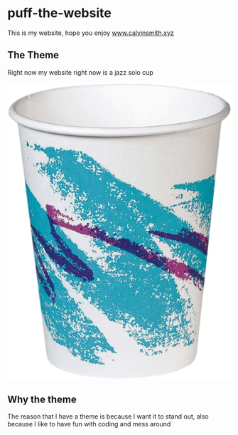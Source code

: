 # puff-the-website
This is my website, hope you enjoy
www.calvinsmith.xyz

## The Theme
Right now my website right now is a jazz solo cup

![cup](static/soloCupJazz.png)

## Why the theme
The reason that I have a theme is because I want it to stand out, also because I like to have fun with coding and mess around

